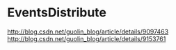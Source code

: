 # EventsDistribute
http://blog.csdn.net/guolin_blog/article/details/9097463
http://blog.csdn.net/guolin_blog/article/details/9153761
